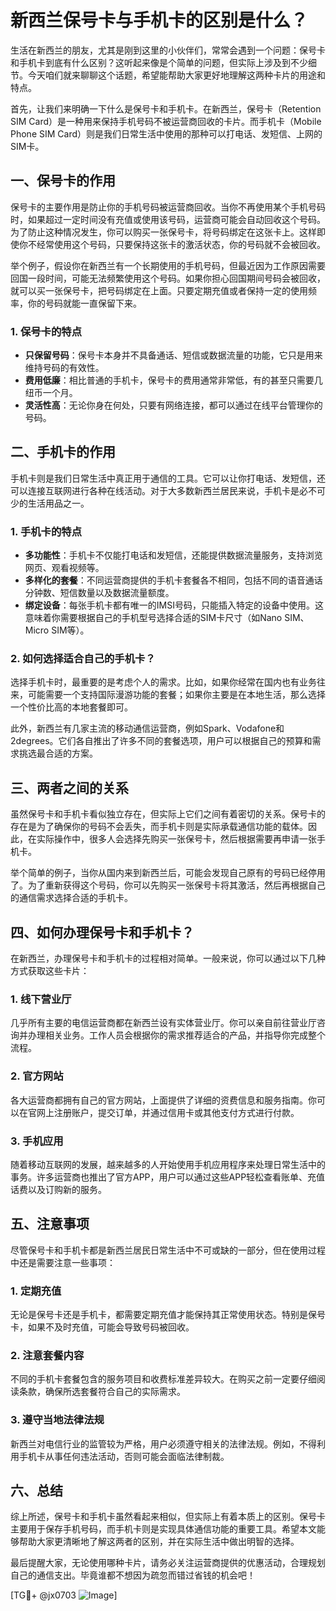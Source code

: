 # 新西兰保号卡与手机卡的区别是什么？

生活在新西兰的朋友，尤其是刚到这里的小伙伴们，常常会遇到一个问题：保号卡和手机卡到底有什么区别？这听起来像是个简单的问题，但实际上涉及到不少细节。今天咱们就来聊聊这个话题，希望能帮助大家更好地理解这两种卡片的用途和特点。

首先，让我们来明确一下什么是保号卡和手机卡。在新西兰，保号卡（Retention SIM Card）是一种用来保持手机号码不被运营商回收的卡片。而手机卡（Mobile Phone SIM Card）则是我们日常生活中使用的那种可以打电话、发短信、上网的SIM卡。

## 一、保号卡的作用

保号卡的主要作用是防止你的手机号码被运营商回收。当你不再使用某个手机号码时，如果超过一定时间没有充值或使用该号码，运营商可能会自动回收这个号码。为了防止这种情况发生，你可以购买一张保号卡，将号码绑定在这张卡上。这样即使你不经常使用这个号码，只要保持这张卡的激活状态，你的号码就不会被回收。

举个例子，假设你在新西兰有一个长期使用的手机号码，但最近因为工作原因需要回国一段时间，可能无法频繁使用这个号码。如果你担心回国期间号码会被回收，就可以买一张保号卡，把号码绑定在上面。只要定期充值或者保持一定的使用频率，你的号码就能一直保留下来。

### 1. 保号卡的特点
- **只保留号码**：保号卡本身并不具备通话、短信或数据流量的功能，它只是用来维持号码的有效性。
- **费用低廉**：相比普通的手机卡，保号卡的费用通常非常低，有的甚至只需要几纽币一个月。
- **灵活性高**：无论你身在何处，只要有网络连接，都可以通过在线平台管理你的号码。

## 二、手机卡的作用

手机卡则是我们日常生活中真正用于通信的工具。它可以让你打电话、发短信，还可以连接互联网进行各种在线活动。对于大多数新西兰居民来说，手机卡是必不可少的生活用品之一。

### 1. 手机卡的特点
- **多功能性**：手机卡不仅能打电话和发短信，还能提供数据流量服务，支持浏览网页、观看视频等。
- **多样化的套餐**：不同运营商提供的手机卡套餐各不相同，包括不同的语音通话分钟数、短信数量以及数据流量额度。
- **绑定设备**：每张手机卡都有唯一的IMSI号码，只能插入特定的设备中使用。这意味着你需要根据自己的手机型号选择合适的SIM卡尺寸（如Nano SIM、Micro SIM等）。

### 2. 如何选择适合自己的手机卡？
选择手机卡时，最重要的是考虑个人的需求。比如，如果你经常在国内也有业务往来，可能需要一个支持国际漫游功能的套餐；如果你主要是在本地生活，那么选择一个性价比高的本地套餐即可。

此外，新西兰有几家主流的移动通信运营商，例如Spark、Vodafone和2degrees。它们各自推出了许多不同的套餐选项，用户可以根据自己的预算和需求挑选最合适的方案。

## 三、两者之间的关系

虽然保号卡和手机卡看似独立存在，但实际上它们之间有着密切的关系。保号卡的存在是为了确保你的号码不会丢失，而手机卡则是实际承载通信功能的载体。因此，在实际操作中，很多人会选择先购买一张保号卡，然后根据需要再申请一张手机卡。

举个简单的例子，当你从国内来到新西兰后，可能会发现自己原有的号码已经停用了。为了重新获得这个号码，你可以先购买一张保号卡将其激活，然后再根据自己的通信需求选择合适的手机卡。

## 四、如何办理保号卡和手机卡？

在新西兰，办理保号卡和手机卡的过程相对简单。一般来说，你可以通过以下几种方式获取这些卡片：

### 1. 线下营业厅
几乎所有主要的电信运营商都在新西兰设有实体营业厅。你可以亲自前往营业厅咨询并办理相关业务。工作人员会根据你的需求推荐适合的产品，并指导你完成整个流程。

### 2. 官方网站
各大运营商都拥有自己的官方网站，上面提供了详细的资费信息和服务指南。你可以在官网上注册账户，提交订单，并通过信用卡或其他支付方式进行付款。

### 3. 手机应用
随着移动互联网的发展，越来越多的人开始使用手机应用程序来处理日常生活中的事务。许多运营商也推出了官方APP，用户可以通过这些APP轻松查看账单、充值话费以及订购新的服务。

## 五、注意事项

尽管保号卡和手机卡都是新西兰居民日常生活中不可或缺的一部分，但在使用过程中还是需要注意一些事项：

### 1. 定期充值
无论是保号卡还是手机卡，都需要定期充值才能保持其正常使用状态。特别是保号卡，如果不及时充值，可能会导致号码被回收。

### 2. 注意套餐内容
不同的手机卡套餐包含的服务项目和收费标准差异较大。在购买之前一定要仔细阅读条款，确保所选套餐符合自己的实际需求。

### 3. 遵守当地法律法规
新西兰对电信行业的监管较为严格，用户必须遵守相关的法律法规。例如，不得利用手机卡从事任何违法活动，否则可能会面临法律制裁。

## 六、总结

综上所述，保号卡和手机卡虽然看起来相似，但实际上有着本质上的区别。保号卡主要用于保存手机号码，而手机卡则是实现具体通信功能的重要工具。希望本文能够帮助大家更清晰地了解这两者的区别，并在实际生活中做出明智的选择。

最后提醒大家，无论使用哪种卡片，请务必关注运营商提供的优惠活动，合理规划自己的通信支出。毕竟谁都不想因为疏忽而错过省钱的机会吧！

[TG💪+ @jx0703 ![Image](https://github.com/user-attachments/assets/dbca1d08-cadb-493c-b0ec-ad6f7a83f270)]
